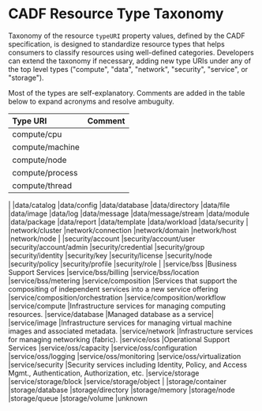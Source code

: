 
# CADF Resource Type Taxonomy

Taxonomy of the resource `typeURI` property values, defined by the CADF specification, is designed to standardize resource types that helps consumers to classify resources using well-defined categories. Developers can extend the taxonomy if necessary, adding new type URIs under any of the top level types ("compute", "data", "network", "security", "service", or "storage").

Most of the types are self-explanatory. Comments are added in the table below to expand acronyms and resolve ambuguity.

|Type URI| Comment|
|:----------------|:-----|
|compute/cpu 
|compute/machine
|compute/node
|compute/process
|compute/thread
|
|data/catalog
|data/config
|data/database
|data/directory
|data/file
|data/image
|data/log
|data/message
|data/message/stream
|data/module
|data/package
|data/report
|data/template
|data/workload
|data/security
|
|network/cluster
|network/connection 
|network/domain 
|network/host
|network/node 
|
|security/account
|security/account/user 
|security/account/admin 
|security/credential 
|security/group
|security/identity 
|security/key 
|security/license 
|security/node
|security/policy 
|security/profile 
|security/role 
|
|service/bss |Business Support Services
|service/bss/billing 
|service/bss/location 
|service/bss/metering 
|service/composition |Services that support the compositing of independent services into a new service offering
|service/composition/orchestration
|service/composition/workflow
|service/compute |Infrastructure services for managing computing resources.
|service/database |Managed database as a service|
|service/image  |Infrastructure services for managing virtual machine images and associated metadata.
|service/network |Infrastructure services for managing networking (fabric).
|service/oss |Operational Support Services
|service/oss/capacity
|service/oss/configuration
|service/oss/logging
|service/oss/monitoring
|service/oss/virtualization
|service/security |Security services including Identity, Policy, and Access Mgmt., Authentication, Authorization,  etc.
|service/storage
|service/storage/block
|service/storage/object
|
|storage/container 
|storage/database 
|storage/directory
|storage/memory 
|storage/node 
|storage/queue
|storage/volume
|unknown
